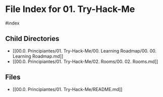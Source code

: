# File Index for 01. Try-Hack-Me
#index

## Child Directories

- [[00.0. Principiantes/01. Try-Hack-Me/00. Learning Roadmap/00. 00. Learning Roadmap.md]]
- [[00.0. Principiantes/01. Try-Hack-Me/02. Rooms/00. 02. Rooms.md]]

## Files

- [[00.0. Principiantes/01. Try-Hack-Me/README.md]]

